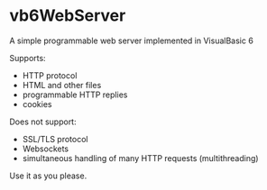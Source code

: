 # vb6WebServer
A simple programmable web server implemented in VisualBasic 6 

Supports:
- HTTP protocol
- HTML and other files
- programmable HTTP replies 
- cookies

Does not support:
- SSL/TLS protocol
- Websockets
- simultaneous handling of many HTTP requests (multithreading)

Use it as you please.
